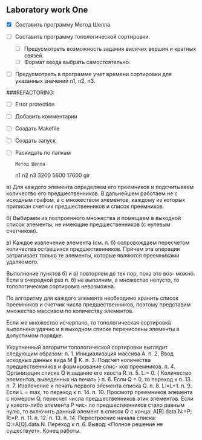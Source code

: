 ## Laboratory work One


- [x] Составить программу Метод Шелла.
- [ ] Составить программу топологической сортировки.
    - [ ] Предусмотреть возможность задания висячих вершин и кратных связей.
    - [ ] Формат ввода выбрать самостоятельно.
- [ ] Предусмотреть в программе учет времени сортировки для указанных значений n1, n2, n3.


###REFACTORING:

- [ ] Error protection
- [ ] Добавить комментарии
- [ ] Создать Makefile
- [ ] Создать запуск
- [ ] Раскидать по папкам

      Метод Шелла
   n1     n2     n3
   3200 5600 17600
gir



а) Для каждого элемента определяем его преемников и подсчитываем количество его предшественников. В дальнейшем работаем не с исходным графом, а с множеством элементов, каждому из которых приписан счетчик предшественников и список преемников.

б) Выбираем из построенного множества и помещаем в выходной список элементы, не имеющие предшественников (с нулевым счетчиком).

в) Каждое извлечение элемента (см. п. б) сопровождаем пересчетом количества оставшихся предшественников. Причем эта операция затрагивает только те элементы, которые являются преемниками удаляемого.

Выполнение пунктов б) и в) повторяем до тех пор, пока это воз- можно. Если в очередной раз п. б) не выполним, а множество непусто, то топологическая сортировка невозможна.

По алгоритму для каждого элемента необходимо хранить список преемников и счетчик числа предшественников, поэтому представим множество массивом по количеству элементов.

Если же множество исчерпано, то топологическая сортировка выполнена удачно и в выходном списке перечислены элементы в допустимом порядке.


Укрупненный алгоритм топологической сортировки выглядит следующим образом:
п. 1. Инициализация массива A. п. 2. Ввод исходных данных вида М  K. п. 3. Подсчет количества предшественников и формирование спис- ков преемников. п. 4. Организация списка Q и задание его хвоста R. п. 5. L:= 0. { Количество элементов, выведенных на печать } п. 6. Если Q = 0, то переход к п. 13. п. 7. Извлечение и печать первого элемента списка Q. п. 8. L:=L+1. п. 9. Если L = max, то переход к п. 14. п. 10. Просмотр преемников элемента с номером Q, пересчет числа предшественников этих элементов. Если у какого-либо элемента P чис- ло предшественников стало равным нулю, то включить данный элемент в список Q с конца: A[R].data.N:=P; R:=P.
п. 11. п. 12. п. 13. п. 14.
Перестроение начала списка: Q:=A[Q].data.N. Переход к п. 6. Вывод: «Полное решение не существует». Конец работы.
